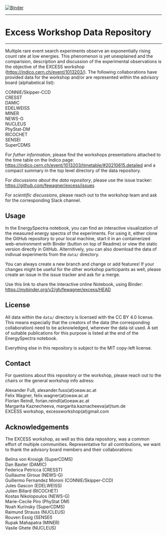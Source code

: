 [![Binder](https://mybinder.org/badge_logo.svg)](https://mybinder.org/v2/gh/fewagner/excess/HEAD)

****
# Excess Workshop Data Repository
****

Multiple rare event search experiments observe an exponentially rising count rate at low energies. This phenomenon is yet unexplained and the comparision, description and discussion of the experimental observations is the objective of the EXCESS workshop (https://indico.cern.ch/event/1013203/). The following collaborations have provided data for the workshop and/or are represented within the advisory board (alphabetical list):

CONNIE/Skipper-CCD  
CRESST  
DAMIC  
EDELWEISS  
MINER  
NEWS-G  
NUCLEUS  
PhyStat-DM  
RICOCHET  
SENSEI  
SuperCDMS  

For *futher information*, please find the workshops presentations attached to the time table on the Indico page: https://indico.cern.ch/event/1013203/timetable/#20210615.detailed and a compact summary in the top level directory of the data repository.

For *discussions about the data repository*, please use the issue tracker: https://github.com/fewagner/excess/issues

For *scientific discussions*, please reach out to the workshop team and ask for the corresponding Slack channel.

## Usage

In the EnergySpectra notebook, you can find an interactive visualization of the measured energy spectra of the experiments. For using it, either clone the GitHub repository to your local machine, start it in an containerized web-environment with Binder (button on top of Readme) or view the static version directly in GitHub. Alternitively, you can also download the data of indivual experiments from the `data/` directory.

You can always create a new branch and change or add features! If your changes might be useful for the other workshop participants as well, please create an issue in the issue tracker and ask for a merge.

Use this link to share the interactive online Notebook, using Binder:
https://mybinder.org/v2/gh/fewagner/excess/HEAD

## License

All data within the `data/` directory is licensed with the CC BY 4.0 license. This means especially that the creators of the data (the corresponding collaboration) need to be acknowledged, wherever the data ist used. A set of suitable publications for this purpose is listed at the end of the EnergySpectra notebook.

Everything else in this repository is subject to the MIT copy-left license.

## Contact

For questions about this repository or the workshop, please reach out to the chairs or the general workshop info adress:

Alexander Fuß, alexander.fuss(at)oeaw.ac.at  
Felix Wagner, felix.wagner(at)oeaw.ac.at  
Florian Reindl, forian.reindl(at)oeaw.ac.at  
Margarita Kaznecheeva, margarita.kaznacheeva(at)tum.de  
EXCESS workshop, excessworkshop(at)gmail.com

## Acknowledgements

The EXCESS workshop, as well as this data repository, was a common effort of multiple communities. Representative for all contributions, we want to thank the advisory board members and their collaborations:

Belina von Krosigk (SuperCDMS)  
Dan Baxter (DAMIC)  
Federica Petricca (CRESST)  
Guillaume Giroux (NEWS-G)  
Guillermo Fernandez Moroni (CONNIE/Skipper-CCD)  
Jules Gascon (EDELWEISS)  
Julien Billard (RICOCHET)  
Kostas Nikolopoulos (NEWS-G)  
Marie-Cecile Piro (PhyStat DM)  
Noah Kurinsky (SuperCDMS)  
Raimund Strauss (NUCLEUS)  
Rouven Essig (SENSEI)  
Rupak Mahapatra (MINER)  
Vasile Ghete (NUCLEUS)  
